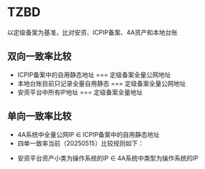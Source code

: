 # TZBD
以定级备案为基准，比对安资、ICPIP备案、4A资产和本地台账

## 双向一致率比较
+ ICPIP备案中的自用静态地址 === 定级备案全量公网地址
+ 本地台账目前只记录全量自用静态   === 定级备案全量公网地址
+ 安资平台中所有IP地址   ===  定级备案全量地址

## 单向一致率比较
+ 4A系统中全量公网IP ∈ ICPIP备案中的自用静态地址
+ 四单一致率当前（20250515）比较规则如下：
 * 安资平台资产小类为操作系统的IP ∈  4A系统中类型为操作系统的IP 
